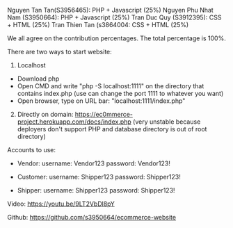 Nguyen Tan Tan(S3956465): PHP + Javascript (25%)
Nguyen Phu Nhat Nam (S3950664): PHP + Javascript (25%)
Tran Duc Quy (S3912395): CSS + HTML (25%)
Tran Thien Tan (s3864004: CSS + HTML (25%)

We all agree on the contribution percentages. The total percentage is 100%.

There are two ways to start website:
1. Localhost
- Download php
- Open CMD and write "php -S localhost:1111" on the directory that contains index.php (use can change the port 1111 to whatever you want)
- Open browser, type on URL bar: "localhost:1111/index.php"

2. Directly on domain: https://ec0mmerce-project.herokuapp.com/docs/index.php (very unstable because deployers don't support PHP and database directory is out of root directory)

Accounts to use:

- Vendor:
username: Vendor123
password: Vendor123!

- Customer:
username: Shipper123
password: Shipper123!

- Shipper:
username: Shipper123
password: Shipper123!

Video: https://youtu.be/9LT2VbDl8pY

Github: https://github.com/s3950664/ecommerce-website
